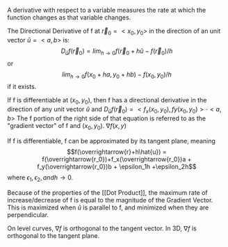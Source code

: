 
A derivative with respect to a variable measures the rate at which the function changes as that variable changes.

The Directional Derivative of f at $\overrightarrow{r}_0 = <x_0,y_0>$ in the direction of an unit vector $\hat{u} = <a,b>$ is:
$$D_\hat{u}f(\overrightarrow{r}_0) = lim_{h → 0}f(\overrightarrow{r}_0+h\hat{u}-f(\overrightarrow{r}_0)/h$$
or $$lim_{h → 0}f(x_0+ha,y_0+hb)-f(x_0,y_0)/h$$if it exists.

If f is differentiable at $(x_0,y_0),$ then f has a directional derivative in the direction of any unit vector $\hat{u}$ and $D_\hat{u}f(\overrightarrow{r}_0) = <f_x(x_0,y_0),fy(x_0,y_0)> \cdot <a,b>$
The f portion of the right side of that equation is referred to as the "gradient vector" of f and $(x_0,y_0)$. $\nabla f(x,y)$   

If f is differentiable, f can be approximated by its tangent plane, meaning $$f(\overrightarrow{r}+h\hat{u}) = f(\overrightarrow{r_0})+f_x(\overrightarrow{r_0})a + f_y(\overrightarrow{r_0})b + \epsilon_1h +\epsilon_2h$$ where $\epsilon_1, \epsilon_2, and h → 0$.

Because of the properties of the [[Dot Product]], the maximum rate of increase/decrease of f is equal to the magnitude of the Gradient Vector. This is maximized when $\hat{u}$ is parallel to f, and minimized when they are perpendicular.


On level curves, $\nabla f$ is orthogonal to the tangent vector.
In 3D, $\nabla f$ is orthogonal to the tangent plane.